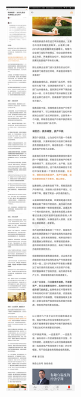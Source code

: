 ![](../../images/2017年07月/HF0701特别推荐｜为什么房价不跌难以去杠杆？.jpg)
![](../../images/2017年07月/HF0701特别推荐｜为什么房价不跌难以去杠杆？2.jpg)
